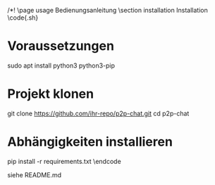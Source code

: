 /*! \page usage Bedienungsanleitung
\section installation Installation
\code{.sh}
# Voraussetzungen
sudo apt install python3 python3-pip

# Projekt klonen
git clone https://github.com/ihr-repo/p2p-chat.git
cd p2p-chat

# Abhängigkeiten installieren
pip install -r requirements.txt
\endcode

siehe README.md